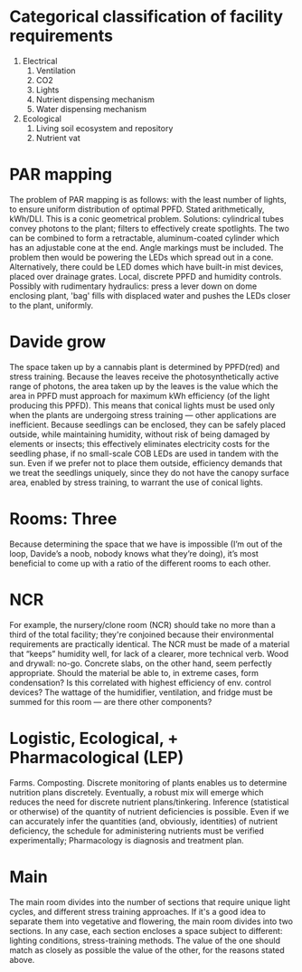 # Categorical classification of facility requirements

1. Electrical
	1. Ventilation
	2. CO2
	3. Lights
	4. Nutrient dispensing mechanism
	5. Water dispensing mechanism
2. Ecological
	1. Living soil ecosystem and repository
	2. Nutrient vat

# PAR mapping

The problem of PAR mapping is as follows: with the least number of lights, to ensure uniform distribution of optimal PPFD. Stated arithmetically, kWh/DLI. This is a conic geometrical problem. Solutions: cylindrical tubes convey photons to the plant; filters to effectively create spotlights. The two can be combined to form a retractable, aluminum-coated cylinder which has an adjustable cone at the end. Angle markings must be included. The problem then would be powering the LEDs which spread out in a cone. Alternatively, there could be LED domes which have built-in mist devices, placed over drainage grates. Local, discrete PPFD and humidity controls. Possibly with rudimentary hydraulics: press a lever down on dome enclosing plant, 'bag' fills with displaced water and pushes the LEDs closer to the plant, uniformly.

# Davide grow

The space taken up by a cannabis plant is determined by PPFD(red) and stress training. Because the leaves receive the photosynthetically active range of photons, the area taken up by the leaves is the value which the area in PPFD must approach for maximum kWh efficiency (of the light producing this PPFD). This means that conical lights must be used only when the plants are undergoing stress training — other applications are inefficient. Because seedlings can be enclosed, they can be safely placed outside, while maintaining humidity, without risk of being damaged by elements or insects; this effectively eliminates electricity costs for the seedling phase, if no small-scale COB LEDs are used in tandem with the sun. Even if we prefer not to place them outside, efficiency demands that we treat the seedlings uniquely, since they do not have the canopy surface area, enabled by stress training, to warrant the use of conical lights.

# Rooms: Three

Because determining the space that we have is impossible (I’m out of the loop, Davide’s a noob, nobody knows what they’re doing), it’s most beneficial to come up with a ratio of the different rooms to each other. 

# NCR

For example, the nursery/clone room (NCR) should take no more than a third of the total facility; they're conjoined because their environmental requirements are practically identical. The NCR must be made of a material that “keeps” humidity well, for lack of a clearer, more technical verb. Wood and drywall: no-go. Concrete slabs, on the other hand, seem perfectly appropriate. Should the material be able to, in extreme cases, form condensation? Is this correlated with highest efficiency of env. control devices? The wattage of the humidifier, ventilation, and fridge must be summed for this room — are there other components?

# Logistic, Ecological, + Pharmacological (LEP)

Farms. Composting. Discrete monitoring of plants enables us to determine nutrition plans discretely. Eventually, a robust mix will emerge which reduces the need for discrete nutrient plans/tinkering. Inference (statistical or otherwise) of the quantity of nutrient deficiencies is possible. Even if we can accurately infer the quantities (and, obviously, identities) of nutrient deficiency, the schedule for administering nutrients must be verified experimentally; Pharmacology is diagnosis and treatment plan.

# Main

The main room divides into the number of sections that require unique light cycles, and different stress training approaches. If it's a good idea to separate them into vegetative and flowering, the main room divides into two sections. In any case, each section encloses a space subject to different: lighting conditions, stress-training methods. The value of the one should match as closely as possible the value of the other, for the reasons stated above.
